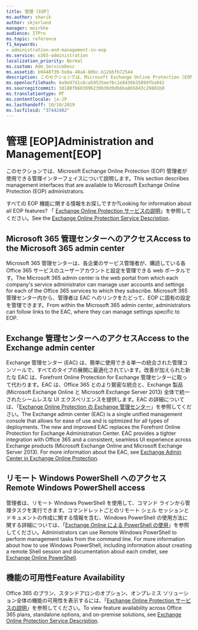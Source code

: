 ```yaml
---
title: 管理 [EOP]
ms.author: sharik
author: skjerland
manager: mnirkhe
audience: ITPro
ms.topic: reference
f1_keywords:
- administration-and-management-in-eop
ms.service: o365-administration
localization_priority: Normal
ms.custom: Adm_ServiceDesc
ms.assetid: b9448f39-5e8a-48a4-80bc-b12b6fb72544
description: このセクションでは、Microsoft Exchange Online Protection (EOP) 管理者が使用できる管理インターフェイスについて説明します。
ms.openlocfilehash: 6a9e97d1c6ca59535ee76c1e8436b35899fba941
ms.sourcegitcommit: 3d180fb603896239b30d9db6ba865843c29801b0
ms.translationtype: MT
ms.contentlocale: ja-JP
ms.lasthandoff: 10/10/2019
ms.locfileid: "37442482"
---
```

# <a name="administration-and-managementeop"></a><span data-ttu-id="91f37-103">管理 [EOP]</span><span class="sxs-lookup"><span data-stu-id="91f37-103">Administration and Management[EOP]</span></span>

<span data-ttu-id="91f37-104">このセクションでは、Microsoft Exchange Online Protection (EOP) 管理者が使用できる管理インターフェイスについて説明します。</span><span class="sxs-lookup"><span data-stu-id="91f37-104">This section describes management interfaces that are available to Microsoft Exchange Online Protection (EOP) administrators.</span></span>
  
<span data-ttu-id="91f37-105">すべての EOP 機能に関する情報をお探しですか?</span><span class="sxs-lookup"><span data-stu-id="91f37-105">Looking for information about all EOP features?</span></span> <span data-ttu-id="91f37-106">「 [Exchange Online Protection サービスの説明](exchange-online-protection-service-description.md)」を参照してください。</span><span class="sxs-lookup"><span data-stu-id="91f37-106">See the [Exchange Online Protection Service Description](exchange-online-protection-service-description.md).</span></span>
  
## <a name="access-to-the-microsoft-365-admin-center"></a><span data-ttu-id="91f37-107">Microsoft 365 管理センターへのアクセス</span><span class="sxs-lookup"><span data-stu-id="91f37-107">Access to the Microsoft 365 admin center</span></span>

<span data-ttu-id="91f37-108">Microsoft 365 管理センターは、各企業のサービス管理者が、購読している各 Office 365 サービスのユーザーアカウントと設定を管理できる web ポータルです。</span><span class="sxs-lookup"><span data-stu-id="91f37-108">The Microsoft 365 admin center is the web portal from which each company's service administrator can manage user accounts and settings for each of the Office 365 services to which they subscribe.</span></span> <span data-ttu-id="91f37-109">Microsoft 365 管理センター内から、管理者は EAC へのリンクをたどって、EOP に固有の設定を管理できます。</span><span class="sxs-lookup"><span data-stu-id="91f37-109">From within the Microsoft 365 admin center, administrators can follow links to the EAC, where they can manage settings specific to EOP.</span></span>
  
## <a name="access-to-the-exchange-admin-center"></a><span data-ttu-id="91f37-110">Exchange 管理センターへのアクセス</span><span class="sxs-lookup"><span data-stu-id="91f37-110">Access to the Exchange admin center</span></span>

<span data-ttu-id="91f37-p103">Exchange 管理センター (EAC) は、簡単に使用できる単一の統合された管理コンソールで、すべてのタイプの展開に最適化されています。改善が加えられた新たな EAC は、Forefront Online Protection for Exchange 管理センターに取って代わります。EAC は、Office 365 とのより緊密な統合と、Exchange 製品 (Microsoft Exchange Online と Microsoft Exchange Server 2013) 全体で統一されたシームレスな UI エクスペリエンスを提供します。EAC の詳細については、「[Exchange Online Protection の Exchange 管理センター](https://go.microsoft.com/fwlink/p/?LinkId=282381)」を参照してください。</span><span class="sxs-lookup"><span data-stu-id="91f37-p103">The Exchange admin center (EAC) is a single unified management console that allows for ease of use and is optimized for all types of deployments. The new and improved EAC replaces the Forefront Online Protection for Exchange Administration Center. EAC provides a tighter integration with Office 365 and a consistent, seamless UI experience across Exchange products (Microsoft Exchange Online and Microsoft Exchange Server 2013). For more information about the EAC, see [Exchange Admin Center in Exchange Online Protection](https://go.microsoft.com/fwlink/p/?LinkId=282381).</span></span>
  
## <a name="remote-windows-powershell-access"></a><span data-ttu-id="91f37-115">リモート Windows PowerShell へのアクセス</span><span class="sxs-lookup"><span data-stu-id="91f37-115">Remote Windows PowerShell access</span></span>

 <span data-ttu-id="91f37-p104">管理者は、リモート Windows PowerShell を使用して、コマンド ラインから管理タスクを実行できます。コマンドレットごとのリモート シェル セッションとドキュメントの作成に関する情報を含む、Windows PowerShell の使用方法に関する詳細については、「[Exchange Online による PowerShell の使用](https://go.microsoft.com/fwlink/p/?LinkId=282266)」を参照してください。</span><span class="sxs-lookup"><span data-stu-id="91f37-p104">Administrators can use Remote Windows PowerShell to perform management tasks from the command line. For more information about how to use Windows PowerShell, including information about creating a remote Shell session and documentation about each cmdlet, see [Exchange Online PowerShell](https://go.microsoft.com/fwlink/p/?LinkId=282266).</span></span>
  
## <a name="feature-availability"></a><span data-ttu-id="91f37-118">機能の可用性</span><span class="sxs-lookup"><span data-stu-id="91f37-118">Feature Availability</span></span>

<span data-ttu-id="91f37-119">Office 365 のプラン、スタンドアロンのオプション、オンプレミス ソリューション全体の機能の可用性を表示するには、「[Exchange Online Protection サービスの説明](exchange-online-protection-service-description.md)」を参照してください。</span><span class="sxs-lookup"><span data-stu-id="91f37-119">To view feature availability across Office 365 plans, standalone options, and on-premise solutions, see [Exchange Online Protection Service Description](exchange-online-protection-service-description.md).</span></span>
  
